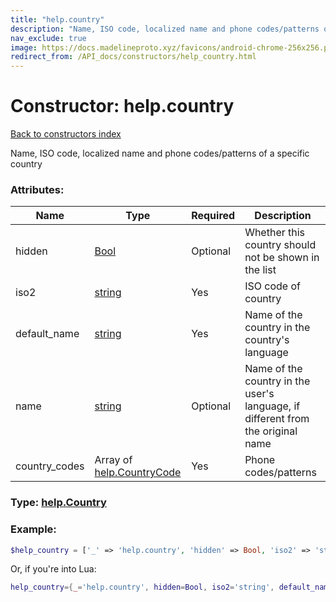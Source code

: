 ```yaml
---
title: "help.country"
description: "Name, ISO code, localized name and phone codes/patterns of a specific country"
nav_exclude: true
image: https://docs.madelineproto.xyz/favicons/android-chrome-256x256.png
redirect_from: /API_docs/constructors/help_country.html
---
```

# Constructor: help.country  
[Back to constructors index](index.md)



Name, ISO code, localized name and phone codes/patterns of a specific country

### Attributes:

| Name     |    Type       | Required | Description |
|----------|---------------|----------|-------------|
|hidden|[Bool](../types/Bool.md) | Optional|Whether this country should not be shown in the list|
|iso2|[string](../types/string.md) | Yes|ISO code of country|
|default\_name|[string](../types/string.md) | Yes|Name of the country in the country's language|
|name|[string](../types/string.md) | Optional|Name of the country in the user's language, if different from the original name|
|country\_codes|Array of [help.CountryCode](../constructors/help.CountryCode.md) | Yes|Phone codes/patterns|



### Type: [help.Country](../types/help.Country.md)


### Example:

```php
$help_country = ['_' => 'help.country', 'hidden' => Bool, 'iso2' => 'string', 'default_name' => 'string', 'name' => 'string', 'country_codes' => [help.CountryCode, help.CountryCode]];
```  


Or, if you're into Lua:

```lua
help_country={_='help.country', hidden=Bool, iso2='string', default_name='string', name='string', country_codes={help.CountryCode}}

```


